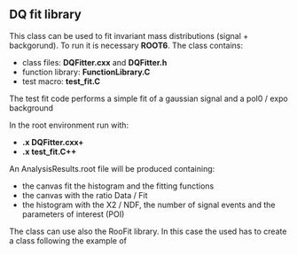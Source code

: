 ## DQ fit library
This class can be used to fit invariant mass distributions (signal + backgorund). To run it is necessary **ROOT6**. 
The class contains:
* class files: **DQFitter.cxx** and **DQFitter.h**
* function library: **FunctionLibrary.C**
* test macro: **test_fit.C**

The test fit code performs a simple fit of a gaussian signal and a pol0 / expo background

In the root environment run with:
* **.x DQFitter.cxx+**
* **.x test_fit.C++**

An AnalysisResults.root file will be produced containing:
* the canvas fit the histogram and the fitting functions
* the canvas with the ratio Data / Fit
* the histogram with the X2 / NDF, the number of signal events and the parameters of interest (POI)

The class can use also the RooFit library. In this case the used has to create a class following the example of 
